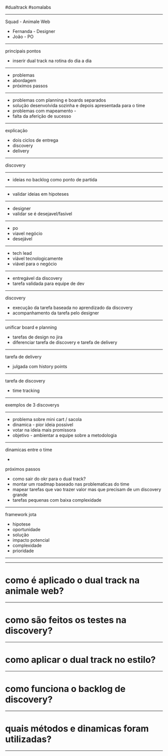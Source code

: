 #dualtrack #somalabs 

---

Squad - Animale Web

- Fernanda - Designer
- João - PO

---

principais pontos
- inserir dual track na rotina do dia a dia

---

- problemas
- abordagem
- próximos passos

---

- problemas com planning e boards separados
- solução desenvolvida sozinha e depois apresentada para o time
- problemas com mapeamento - 
- falta da aferição de sucesso

---

explicação

- dois ciclos de entrega 
- discovery
- delivery

---

discovery

---

- ideias no backlog como ponto de partida

---

- validar ideias em hipoteses

---

- designer 
- validar se é desejavel/fasível

---

- po
- viavel negócio
- desejável

---

- tech lead
- viável tecnologicamente
- viável para o negócio

---

- entregável da discovery
- tarefa validada para equipe de dev

---

discovery
- execução da tarefa baseada no aprendizado da discovery
- acompanhamento da tarefa pelo designer

---

unificar board e planning
- tarefas de design no jira
- diferenciar tarefa de discovery e tarefa de delivery

---

tarefa de delivery
- julgada com history points

---

tarefa de discovery
- time tracking

---

exemplos de 3 discoverys

---

- problema sobre mini cart / sacola
- dinamica - pior ideia possivel
- votar na ideia mais promissora
- objetivo - ambientar a equipe sobre a metodologia

---

dinamicas entre o time

- 

próximos passos
- como sair do okr para o dual track?
- montar um roadmap baseado nas problematicas do time
- mapear tarefas que vao trazer valor mas que precisam de um discovery grande
- tarefas pequenas com baixa complexidade

---

framework jota

- hipotese
- oportunidade
- solução
- impacto potencial
- complexidade
- prioridade

---


---

# como é aplicado o dual track na animale web?

---

# como são feitos os testes na discovery?

---

# como aplicar o dual track no estilo?

---

# como funciona o backlog de discovery?

---

# quais métodos e dinamicas foram utilizadas?

---




